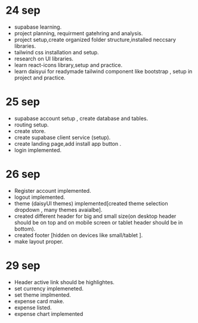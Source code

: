 # 24 sep 
- supabase learning.
- project planning, requirment gatehring and analysis.
- project setup,create organized folder structure,installed neccsary libraries.
- tailwind css installation and setup.
- research on UI libraries. 
- learn react-icons library,setup and practice.
- learn daisyui for readymade tailwind component like bootstrap , setup in project and practice.


# 25 sep
- supabase account setup , create database and tables.
- routing setup.
- create store.
- create supabase client service (setup).
- create landing page,add install app button .
- login implemented.


# 26 sep 
- Register account implemented.
- logout implemented.
- theme (daisyUI themes) implemented[created theme selection dropdown , many themes avaialbe].
- created different header for big and small size(on desktop header should be on top and on mobile screen or tablet header should be in bottom).
- created footer [hidden on devices like small/tablet ].
- make layout proper.

# 29 sep
- Header active link should be highlightes.
- set currency implemeneted.
- set theme implmented.
- expense card make.
- expense listed.
- expense chart implemented
